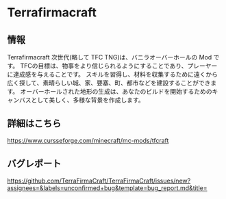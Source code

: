 # Terrafirmacraft

## 情報
Terrafirmacraft 次世代(略して TFC TNG)は、バニラオーバーホールの Mod です。 TFCの目標は、物事をより信じられるようにすることであり、プレーヤーに達成感を与えることです。 スキルを習得し、材料を収集するために遠くから広く探して、素晴らしい城、家、要塞、町、都市などを建設することができます。 オーバーホールされた地形の生成は、あなたのビルドを開始するためのキャンバスとして美しく、多様な背景を作成します。

## 詳細はこちら
https://www.cursseforge.com/minecraft/mc-mods/tfcraft
## バグレポート
https://github.com/TerraFirmaCraft/TerraFirmaCraft/issues/new?assignees=&labels=unconfirmed+bug&template=bug_report.md&title=